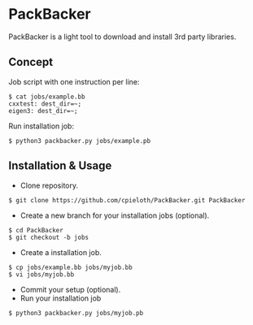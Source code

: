 PackBacker
==========

PackBacker is a light tool to download and install 3rd party libraries.



Concept
-------

Job script with one instruction per line:
```
$ cat jobs/example.bb
cxxtest: dest_dir=~;
eigen3: dest_dir=~;
```

Run installation job:
```
$ python3 packbacker.py jobs/example.pb
```


Installation & Usage
--------------------

* Clone repository.
```
$ git clone https://github.com/cpieloth/PackBacker.git PackBacker
```
* Create a new branch for your installation jobs (optional).
```
$ cd PackBacker
$ git checkout -b jobs
```
* Create a installation job.
```
$ cp jobs/example.bb jobs/myjob.bb
$ vi jobs/myjob.bb
```
* Commit your setup (optional).
* Run your installation job
```
$ python3 packbacker.py jobs/myjob.pb
```
